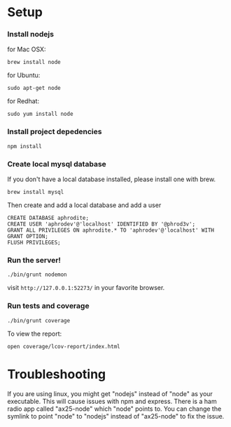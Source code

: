 Setup
============

### Install nodejs

for Mac OSX:

```
brew install node
```

for Ubuntu:

```
sudo apt-get node
```

for Redhat:

```
sudo yum install node
```

### Install project depedencies

```
npm install
```

### Create local mysql database

If you don't have a local database installed, please install one with brew.
```
brew install mysql
```

Then create and add a local database and add a user
```
CREATE DATABASE aphrodite;
CREATE USER 'aphrodev'@'localhost' IDENTIFIED BY '@phrod3v';
GRANT ALL PRIVILEGES ON aphrodite.* TO 'aphrodev'@'localhost' WITH GRANT OPTION;
FLUSH PRIVILEGES;
```

### Run the server!

```
./bin/grunt nodemon
```

visit `http://127.0.0.1:52273/` in your favorite browser.

### Run tests and coverage

```
./bin/grunt coverage
```

To view the report:
```
open coverage/lcov-report/index.html 
```

Troubleshooting
===============

If you are using linux, you might get "nodejs" instead of "node" as your executable.  This will cause issues with npm and express.  There is a ham radio app called "ax25-node" which "node" points to.  You can change the symlink to point "node" to "nodejs" instead of "ax25-node" to fix the issue.
